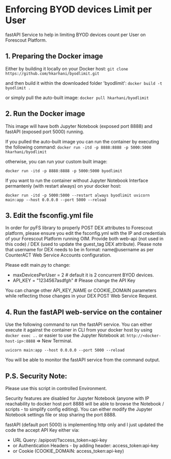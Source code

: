 # Enforcing BYOD devices Limit per User

fastAPI Service to help in limiting BYOD devices count per User on Forescout Platform.

## 1. Preparing the Docker image

Either by building it locally on your Docker host:
`git clone https://github.com/hkarhani/byodlimit.git`

and then build it within the downloaded folder 'byodlimit':
`docker build -t byodlimit .`

or simply pull the auto-built image:
`docker pull hkarhani/byodlimit`

## 2. Run the Docker image

This image will have both Jupyter Notebook (exposed port 8888) and fastAPI (exposed port 5000) running.

If you pulled the auto-built image you can run the container by executing the following command:
`docker run -itd -p 8888:8888 -p 5000:5000 hkarhani/byodlimit`

otherwise, you can run your custom built image:

`docker run -itd -p 8888:8888 -p 5000:5000 byodlimit`

If you want to run the container without Jupyter Notebook Interface permantenly (with restart always) on your docker host: 

`docker run -itd -p 5000:5000 --restart always byodlimit uvicorn main:app --host 0.0.0.0 --port 5000 --reload`


## 3. Edit the fsconfig.yml file

In order for pyFS library to properly POST DEX attributes to Forescout platform, please ensure you edit the fsconfig.yml with the IP and credentials of your Forescout Platform running OIM. Provide both web-api (not used in this code) / DEX (used to update the guest_tag DEX attribute). Please note that username for DEX needs to be in format: name@username as per CounterACT Web Service Accounts configuration.

Please edit main.py to change:
- maxDevicesPerUser = 2 # default it is 2 concurrent BYOD devices.
- API_KEY = "1234567asdfgh" # Please change the API Key

You can change other API_KEY_NAME or COOKIE_DOMAIN parameters while reflecting those changes in your DEX POST Web Service Request.

## 4. Run the fastAPI web-service on the container

Use the following command to run the fastAPI service. You can either execute it against the container in CLI from your docker host by using `docker exec ..` or easier to use the Jupyter Notebook at: `http://<docker-host-ip>:8888` => New Terminal.

`uvicorn main:app --host 0.0.0.0 --port 5000 --reload`

You will be able to monitor the fastAPI service from the command output.

## P.S. Security Note:

Please use this script in controlled Environment.

Security features are disabled for Jupyter Notebook (anyone with IP reachability to docker host port 8888 will be able to browse the Notebook / scripts - to simplify config editing). You can either modify the Jupyter Notebook settings file or stop sharing the port 8888. 


fastAPI (default port 5000) is implementing http only and I just updated the code the accept API Key either via: 
- URL Query: /apipost/?access_token=api-key
- or Authentication Headers - by adding header: access_token:api-key 
- or Cookie (COOKIE_DOMAIN: access_token:api-key)


